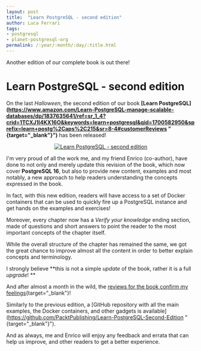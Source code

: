 ```yaml
---
layout: post
title:  "Learn PostgreSQL - second edition"
author: Luca Ferrari
tags:
- postgresql
- planet-postgresql-org
permalink: /:year/:month/:day/:title.html
---
```

Another edition of our complete book is out there!

# Learn PostgreSQL - second edition

On the last *Halloween*, the second edition of our book **[Learn PostgreSQL](https://www.amazon.com/Learn-PostgreSQL-manage-scalable-databases/dp/1837635641/ref=sr_1_4?crid=1TCXJ1I4KX16O&keywords=learn+postgresql&qid=1700582950&sprefix=learn+postg%2Caps%2C215&sr=8-4#customerReviews "{target="_blank"}")** has been released!

<center>
<a href="https://www.packtpub.com/product/learn-postgresql-second-edition/9781837635641">
<img src="https://content.packt.com/B19640/cover_image_small.jpg" alt="Learn PostgreSQL - second edition" >
</a>
</center>


I'm very proud of all the work me, and my friend Enrico (co-author), have done to not only and merely update this revision of the book, which now cover **PostgreSQL 16**, but also to provide new content, examples and most notably, a new approach to help readers understanding the concepts expressed in the book.

In fact, with this new edition, readers will have access to a set of Docker containers that can be used to quickly fire up a PostgreSQL instance and get hands on the examples and exercises!

Moreover, every chapter now has a *Verify your knowledge* ending section, made of questions and short answers to point the reader to the most important concepts of the chapter itself.

While the overall structure of the chapter has remained the same, we got the great chance to improve almost all the content in order to better explain concepts and terminology.

I strongly believe **this is not a simple *update* of the book, rather it is a full _upgrade_! **

And after almost a month in the wild, the [reviews for the book confirm my feelings](https://www.amazon.com/Learn-PostgreSQL-manage-scalable-databases/dp/1837635641/ref=sr_1_4?crid=1TCXJ1I4KX16O&keywords=learn+postgresql&qid=1700582950&sprefix=learn+postg%2Caps%2C215&sr=8-4#customerReviews){target="_blank"}!

Similarly to the previous edition, a [GitHub repository with all the main examples, the Docker containers, and other gadgets is available](https://github.com/PacktPublishing/Learn-PostgreSQL-Second-Edition "{target="_blank"}").

And as always, me and Enrico will enjoy any feedback and errata that can help us improve, and other readers to get a better experience.
